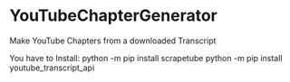 # YouTubeChapterGenerator
Make YouTube Chapters from a downloaded Transcript


You have to Install: 
python -m pip install scrapetube
python -m pip install youtube_transcript_api
